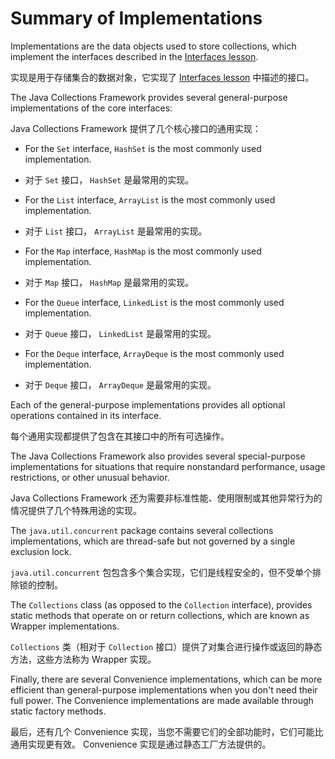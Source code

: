 # Summary of Implementations


Implementations are the data objects used to store collections, which implement the interfaces described in the [Interfaces lesson](https://docs.oracle.com/javase/tutorial/collections/interfaces/index.html).


实现是用于存储集合的数据对象，它实现了 [Interfaces lesson](../interfaces/index.md) 中描述的接口。


The Java Collections Framework provides several general-purpose implementations of the core interfaces:


Java Collections Framework 提供了几个核心接口的通用实现：


* For the `Set` interface, `HashSet` is the most commonly used implementation.

* 对于 `Set` 接口， `HashSet` 是最常用的实现。

* For the `List` interface, `ArrayList` is the most commonly used implementation.

* 对于 `List` 接口， `ArrayList` 是最常用的实现。

* For the `Map` interface, `HashMap` is the most commonly used implementation.

* 对于 `Map` 接口， `HashMap` 是最常用的实现。

* For the `Queue` interface, `LinkedList` is the most commonly used implementation.

* 对于 `Queue` 接口， `LinkedList` 是最常用的实现。

* For the `Deque` interface, `ArrayDeque` is the most commonly used implementation.

* 对于 `Deque` 接口， `ArrayDeque` 是最常用的实现。


Each of the general-purpose implementations provides all optional operations contained in its interface.


每个通用实现都提供了包含在其接口中的所有可选操作。


The Java Collections Framework also provides several special-purpose implementations for situations that require nonstandard performance, usage restrictions, or other unusual behavior.


Java Collections Framework 还为需要非标准性能、使用限制或其他异常行为的情况提供了几个特殊用途的实现。


The `java.util.concurrent` package contains several collections implementations, which are thread-safe but not governed by a single exclusion lock.


`java.util.concurrent` 包包含多个集合实现，它们是线程安全的，但不受单个排除锁的控制。


The `Collections` class (as opposed to the `Collection` interface), provides static methods that operate on or return collections, which are known as Wrapper implementations.


`Collections` 类（相对于 `Collection` 接口）提供了对集合进行操作或返回的静态方法，这些方法称为 Wrapper 实现。


Finally, there are several Convenience implementations, which can be more efficient than general-purpose implementations when you don't need their full power. 
The Convenience implementations are made available through static factory methods.


最后，还有几个 Convenience 实现，当您不需要它们的全部功能时，它们可能比通用实现更有效。
Convenience 实现是通过静态工厂方法提供的。
